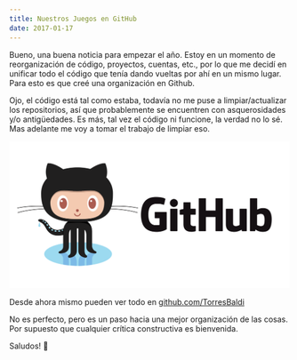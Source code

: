 ```yaml
---
title: Nuestros Juegos en GitHub
date: 2017-01-17
---
```


Bueno, una buena noticia para empezar el año. Estoy en un momento de reorganización de código, proyectos, cuentas, etc., por lo que me decidí en unificar todo el código que tenía dando vueltas por ahí en un mismo lugar. Para esto es que creé una organización en Github.

<!-- more -->

Ojo, el código está tal como estaba, todavía no me puse a limpiar/actualizar los repositorios, así que probablemente se encuentren con asquerosidades y/o antigüedades. Es más, tal vez el código ni funcione, la verdad no lo sé. Mas adelante me voy a tomar el trabajo de limpiar eso.

![Github Logo](github.png)

Desde ahora mismo pueden ver todo en [github.com/TorresBaldi](https://github.com/TorresBaldi)

No es perfecto, pero es un paso hacia una mejor organización de las cosas. Por supuesto que cualquier crítica constructiva es bienvenida.

Saludos! 🙂
